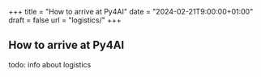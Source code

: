 +++
title = "How to arrive at Py4AI"
date = "2024-02-21T9:00:00+01:00"
draft = false
url = "logistics/"
+++

## How to arrive at Py4AI

todo: info about logistics